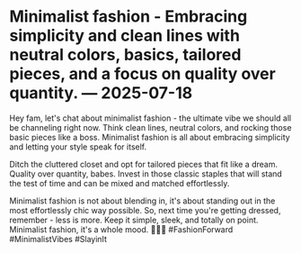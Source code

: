 # Minimalist fashion - Embracing simplicity and clean lines with neutral colors, basics, tailored pieces, and a focus on quality over quantity. — 2025-07-18

Hey fam, let's chat about minimalist fashion - the ultimate vibe we should all be channeling right now. Think clean lines, neutral colors, and rocking those basic pieces like a boss. Minimalist fashion is all about embracing simplicity and letting your style speak for itself.

Ditch the cluttered closet and opt for tailored pieces that fit like a dream. Quality over quantity, babes. Invest in those classic staples that will stand the test of time and can be mixed and matched effortlessly.

Minimalist fashion is not about blending in, it's about standing out in the most effortlessly chic way possible. So, next time you're getting dressed, remember - less is more. Keep it simple, sleek, and totally on point. Minimalist fashion, it's a whole mood. 💁‍♀️✨ #FashionForward #MinimalistVibes #SlayinIt